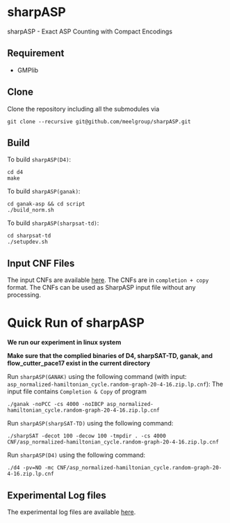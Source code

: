 # sharpASP
sharpASP - Exact ASP Counting with Compact Encodings

## Requirement
- GMPlib

## Clone 
Clone the repository including all the submodules via
```
git clone --recursive git@github.com/meelgroup/sharpASP.git
```

## Build
To build ``sharpASP(D4)``:
```
cd d4
make 
```

To build ``sharpASP(ganak)``:
```
cd ganak-asp && cd script
./build_norm.sh
```

To build ``sharpASP(sharpsat-td)``:
```
cd sharpsat-td
./setupdev.sh
```

## Input CNF Files
The input CNFs are available [here](https://zenodo.org/records/8265042). The CNFs are in ``completion + copy`` format. The CNFs can be used as SharpASP input file without any processing.

# Quick Run of sharpASP

**We run our experiment in linux system**

__Make sure that the complied binaries of D4, sharpSAT-TD, ganak, and flow_cutter_pace17 exist in the current directory__

Run `sharpASP(GANAK)` using the following command (with input: `asp_normalized-hamiltonian_cycle.random-graph-20-4-16.zip.lp.cnf`):
The input file contains ``Completion & Copy`` of program
```
./ganak -noPCC -cs 4000 -noIBCP asp_normalized-hamiltonian_cycle.random-graph-20-4-16.zip.lp.cnf
```
Run `sharpASP(sharpSAT-TD)` using the following command:
```
./sharpSAT -decot 100 -decow 100 -tmpdir . -cs 4000 CNF/asp_normalized-hamiltonian_cycle.random-graph-20-4-16.zip.lp.cnf
```
Run `sharpASP(D4)` using the following command:
```
./d4 -pv=NO -mc CNF/asp_normalized-hamiltonian_cycle.random-graph-20-4-16.zip.lp.cnf
```

## Experimental Log files
The experimental log files are available [here](https://zenodo.org/record/8265182).
